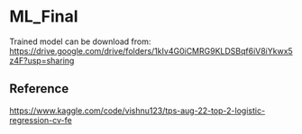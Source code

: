 # ML_Final
Trained model can be download from: 
https://drive.google.com/drive/folders/1kIv4G0iCMRG9KLDSBqf6iV8iYkwx5z4F?usp=sharing
## Reference
https://www.kaggle.com/code/vishnu123/tps-aug-22-top-2-logistic-regression-cv-fe
